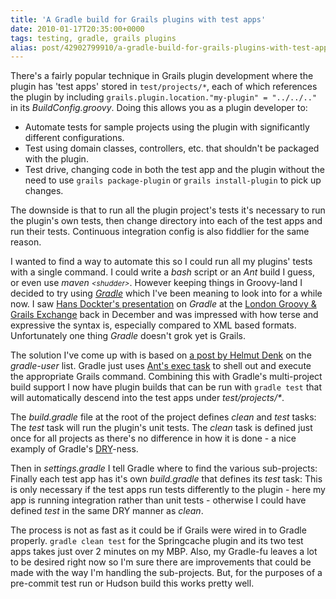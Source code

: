```yaml
---
title: 'A Gradle build for Grails plugins with test apps'
date: 2010-01-17T20:35:00+0000
tags: testing, gradle, grails plugins
alias: post/42902799910/a-gradle-build-for-grails-plugins-with-test-apps/
---
```


There's a fairly popular technique in Grails plugin development where the plugin has 'test apps' stored in `test/projects/*`, each of which references the plugin by including `grails.plugin.location."my-plugin" = "../../.."` in its _BuildConfig.groovy_. Doing this allows you as a plugin developer to:

* Automate tests for sample projects using the plugin with significantly different configurations.
* Test using domain classes, controllers, etc. that shouldn't be packaged with the plugin.
* Test drive, changing code in both the test app and the plugin without the need to use `grails package-plugin` or `grails install-plugin` to pick up changes.

The downside is that to run all the plugin project's tests it's necessary to run the plugin's own tests, then change directory into each of the test apps and run their tests. Continuous integration config is also fiddlier for the same reason.

<!-- more -->

I wanted to find a way to automate this so I could run all my plugins' tests with a single command. I could write a _bash_ script or an _Ant_ build I guess, or even use _maven <small>&lt;shudder&gt;</small>_. However keeping things in Groovy-land I decided to try using _[Gradle][1]_ which I've been meaning to look into for a while now. I saw [Hans Dockter's presentation][2] on _Gradle_ at the [London Groovy & Grails Exchange][3] back in December and was impressed with how terse and expressive the syntax is, especially compared to XML based formats. Unfortunately one thing _Gradle_ doesn't grok yet is Grails.

The solution I've come up with is based on [a post by Helmut Denk][4] on the _gradle-user_ list. Gradle just uses [Ant's exec task][5] to shell out and execute the appropriate Grails command. Combining this with Gradle's multi-project build support I now have plugin builds that can be run with `gradle test` that will automatically descend into the test apps under _test/projects/*_.

The _build.gradle_ file at the root of the project defines _clean_ and _test_ tasks: <script src="http://gist.github.com/279554.js?file=build.gradle"></script> The _test_ task will run the plugin's unit tests. The _clean_ task is defined just once for all projects as there's no difference in how it is done - a nice examply of Gradle's [DRY][6]-ness.

Then in _settings.gradle_ I tell Gradle where to find the various sub-projects: <script src="http://gist.github.com/279554.js?file=settings.gradle"></script>
Finally each test app has it's own _build.gradle_ that defines its _test_ task: <script src="http://gist.github.com/279554.js?file=springcache-test.gradle"></script> This is only necessary if the test apps run tests differently to the plugin - here my app is running integration rather than unit tests - otherwise I could have defined _test_ in the same DRY manner as _clean_.

The process is not as fast as it could be if Grails were wired in to Gradle properly. `gradle clean test` for the Springcache plugin and its two test apps takes just over 2 minutes on my MBP. Also, my Gradle-fu leaves a lot to be desired right now so I'm sure there are improvements that could be made with the way I'm handling the sub-projects. But, for the purposes of a pre-commit test run or Hudson build this works pretty well.

[1]: http://www.gradle.org/
[2]: http://skillsmatter.com/podcast/java-jee/gradle-deep-dive
[3]: http://skillsmatter.com/event/java-jee/groovy-grails-exchange-2009/wd-184
[4]: http://www.mail-archive.com/user@gradle.codehaus.org/msg01871.html
[5]: http://ant.apache.org/manual/CoreTasks/exec.html
[6]: http://en.wikipedia.org/wiki/Don't_repeat_yourself

